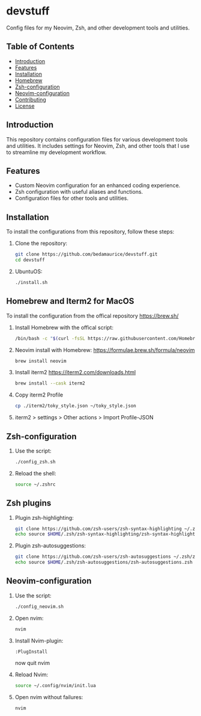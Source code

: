 # devstuff

Config files for my Neovim, Zsh, and other development tools and utilities.

## Table of Contents
- [Introduction](#introduction)
- [Features](#features)
- [Installation](#installation)
- [Homebrew](#homebrew)
- [Zsh-configuration](#Zsh-configuration)
- [Neovim-configuration](#Neovim-configuration)
- [Contributing](#contributing)
- [License](#license)

## Introduction
This repository contains configuration files for various development tools and utilities. It includes settings for Neovim, Zsh, and other tools that I use to streamline my development workflow.

## Features
- Custom Neovim configuration for an enhanced coding experience.
- Zsh configuration with useful aliases and functions.
- Configuration files for other tools and utilities.

## Installation
To install the configurations from this repository, follow these steps:

1. Clone the repository:
   ```sh
   git clone https://github.com/bedamaurice/devstuff.git
   cd devstuff

2. UbuntuOS:
   ```sh
   ./install.sh

## Homebrew and Iterm2 for MacOS
To install the configuration from the offical repository https://brew.sh/

1. Install Homebrew with the offical script:
   ```sh
   /bin/bash -c "$(curl -fsSL https://raw.githubusercontent.com/Homebrew/install/HEAD/install.sh)"

2. Neovim install with Homebrew:
   https://formulae.brew.sh/formula/neovim
   ```sh
   brew install neovim

3. Install iterm2
   https://iterm2.com/downloads.html
   ```sh
   brew install --cask iterm2

4. Copy iterm2 Profile
   ```sh
   cp ./iterm2/toky_style.json ~/toky_style.json

5. iterm2 > settings > Other actions > Import Profile-JSON

## Zsh-configuration

1. Use the script:
   ```sh
   ./config_zsh.sh

2. Reload the shell:
   ```sh
   source ~/.zshrc
## Zsh plugins

1. Plugin zsh-highlighting:
   ```sh
   git clone https://github.com/zsh-users/zsh-syntax-highlighting ~/.zsh/zsh-syntax-highlighting
   echo source $HOME/.zsh/zsh-syntax-highlighting/zsh-syntax-highlighting.zsh >> ~/.zshrc
   ```

2. Plugin zsh-autosuggestions:
   ```sh
   git clone https://github.com/zsh-users/zsh-autosuggestions ~/.zsh/zsh-autosuggestions
   echo source $HOME/.zsh/zsh-autosuggestions/zsh-autosuggestions.zsh >> ~/.zshrc
   ```

## Neovim-configuration

1. Use the script:
   ```sh
   ./config_neovim.sh

2. Open nvim:
   ```sh
   nvim

3. Install Nvim-plugin:
   ```sh
   :PlugInstall
   ````
   now quit nvim

4. Reload Nvim:
   ```sh
   source ~/.config/nvim/init.lua
   
5. Open nvim without failures:
   ```sh
   nvim
